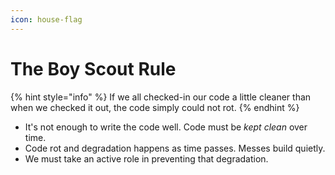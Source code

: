 ```yaml
---
icon: house-flag
---
```


# The Boy Scout Rule

{% hint style="info" %}
If we all checked-in our code a little cleaner than when we checked it out, the code simply could not rot.
{% endhint %}

* It's not enough to write the code well. Code must be _kept clean_ over time.
* Code rot and degradation happens as time passes. Messes build quietly.
* We must take an active role in preventing that degradation.
